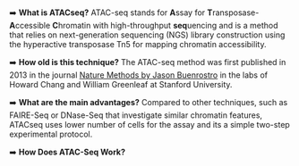 :arrow_right: **What is ATACseq?** ATAC-seq stands for **A**ssay for **T**ransposase-**A**ccessible **C**hromatin with high-throughput **seq**uencing and is a method that relies on next-generation sequencing (NGS) library construction using the hyperactive transposase Tn5 for mapping chromatin accessibility.

:arrow_right: **How old is this technique?** The ATAC-seq method was first published in 2013 in the journal [Nature Methods by Jason Buenrostro]( ATACseq_Explained/References/Buenrostro_2013.pdf) in the labs of Howard Chang and William Greenleaf at Stanford University. 

:arrow_right: **What are the main advantages?** Compared to other techniques, such as FAIRE-Seq or DNase-Seq that investigate similar chromatin features, ATACseq uses lower number of cells for the assay and its a simple two-step experimental protocol.

:arrow_right: **How Does ATAC-Seq Work?**
